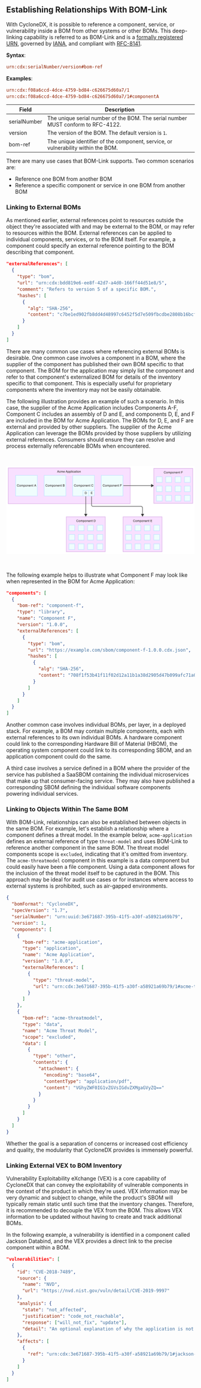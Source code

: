 ## Establishing Relationships With BOM-Link
With CycloneDX, it is possible to reference a component, service, or vulnerability inside a BOM from other systems or
other BOMs. This deep-linking capability is referred to as BOM-Link and is a
[formally registered URN](https://www.iana.org/assignments/urn-formal/cdx), governed by [IANA](https://www.iana.org),
and compliant with [RFC-8141](https://www.rfc-editor.org/rfc/rfc8141.html).

**Syntax**:
```ini
urn:cdx:serialNumber/version#bom-ref
```

**Examples**:
```ini
urn:cdx:f08a6ccd-4dce-4759-bd84-c626675d60a7/1
urn:cdx:f08a6ccd-4dce-4759-bd84-c626675d60a7/1#componentA
```

| Field        | Description                                                                       |
| ------------ | --------------------------------------------------------------------------------- |
| serialNumber | The unique serial number of the BOM. The serial number MUST conform to RFC-4122.  |
| version      | The version of the BOM. The default version is `1`.                               |
| bom-ref      | The unique identifier of the component, service, or vulnerability within the BOM. |

There are many use cases that BOM-Link supports. Two common scenarios are:
* Reference one BOM from another BOM
* Reference a specific component or service in one BOM from another BOM

### Linking to External BOMs
As mentioned earlier, external references point to resources outside the object they're associated with and may be 
external to the BOM, or may refer to resources within the BOM. External references can be applied to individual 
components, services, or to the BOM itself. For example, a component could specify an external reference pointing to the
BOM describing that component.

```json
"externalReferences": [
  {
    "type": "bom",
    "url": "urn:cdx:bdd819e6-ee8f-42d7-a4d0-166ff44d51e8/5",
    "comment": "Refers to version 5 of a specific BOM.",
    "hashes": [
      {
        "alg": "SHA-256",
        "content": "c7be1ed902fb8dd4d48997c6452f5d7e509fbcdbe2808b16bcf4edce4c07d14e"
      }
    ]
  }
]
```

There are many common use cases where referencing external BOMs is desirable. One common case involves a component in a 
BOM, where the supplier of the component has published their own BOM specific to that component. The BOM for the 
application may simply list the component and refer to that component's externalized BOM for details of the inventory 
specific to that component. This is especially useful for proprietary components where the inventory may not be easily 
obtainable.

The following illustration provides an example of such a scenario. In this case, the supplier of the Acme Application 
includes Components A-F, Component C includes an assembly of D and E, and components D, E, and F are included in the BOM 
for Acme Application. The BOMs for D, E, and F are external and provided by other suppliers. The supplier of the Acme 
Application can leverage the BOMs provided by those suppliers by utilizing external references. Consumers should ensure
they can resolve and process externally referencable BOMs when encountered.

<div style="page-break-after: always; visibility: hidden">
\emptyparagraph
</div>

![BOM Linking BOMs](images/bom-linking-boms.svg)

<div style="page-break-after: always; visibility: hidden">
\emptyparagraph
</div>

The following example helps to illustrate what Component F may look like when represented in the BOM for Acme Application:

```json
"components": [
  {
    "bom-ref": "component-f",
    "type": "library",
    "name": "Component F",
    "version": "1.0.0",
    "externalReferences": [
      {
        "type": "bom",
        "url": "https://example.com/sbom/component-f-1.0.0.cdx.json",
        "hashes": [
          {
            "alg": "SHA-256",
            "content": "708f1f53b41f11f02d12a11b1a38d2905d47b099afc71a0f1124ef8582ec7313"
          }
        ]
      }
    ]
  }
]
```

Another common case involves individual BOMs, per layer, in a deployed stack. For example, a BOM may contain multiple 
components, each with external references to its own individual BOMs. A hardware component could link to the 
corresponding Hardware Bill of Material (HBOM), the operating system component could link to its corresponding SBOM, 
and an application component could do the same.

A third case involves a service defined in a BOM where the provider of the service has published a SaaSBOM containing 
the individual microservices that make up that consumer-facing service. They may also have published a corresponding 
SBOM defining the individual software components powering individual services.

### Linking to Objects Within The Same BOM
With BOM-Link, relationships can also be established between objects in the same BOM. For example, let's establish
a relationship where a component defines a threat model. In the example below, `acme-application` defines an external 
reference of type `threat-model` and uses BOM-Link to reference another component in the same BOM. The threat model
components scope is `excluded`, indicating that it's omitted from inventory. The `acme-threatmodel` component in this 
example is a data component but could easily have been a file component. Using a data component allows for the inclusion
of the threat model itself to be captured in the BOM. This approach may be ideal for audit use cases or for instances 
where access to external systems is prohibited, such as air-gapped environments.

```json
{
  "bomFormat": "CycloneDX",
  "specVersion": "1.7",
  "serialNumber": "urn:uuid:3e671687-395b-41f5-a30f-a58921a69b79",
  "version": 1,
  "components": [
    {
      "bom-ref": "acme-application",
      "type": "application",
      "name": "Acme Application",
      "version": "1.0.0",
      "externalReferences": [
        {
          "type": "threat-model",
          "url": "urn:cdx:3e671687-395b-41f5-a30f-a58921a69b79/1#acme-threatmodel"
        }
      ]
    },
    {
      "bom-ref": "acme-threatmodel",
      "type": "data",
      "name": "Acme Threat Model",
      "scope": "excluded",
      "data": [
        {
          "type": "other",
          "contents": {
            "attachment": {
              "encoding": "base64",
              "contentType": "application/pdf",
              "content": "VGhyZWF0IG1vZGVsIGdvZXMgaGVyZQ=="
            }
          }
        }
      ]
    }
  ]
}
```

Whether the goal is a separation of concerns or increased cost efficiency and quality, the modularity that CycloneDX
provides is immensely powerful.

### Linking External VEX to BOM Inventory
Vulnerability Exploitability eXchange (VEX) is a core capability of CycloneDX that can convey the exploitability of 
vulnerable components in the context of the product in which they're used. VEX information may be very dynamic and
subject to change, while the product's SBOM will typically remain static until such time that the inventory changes.
Therefore, it is recommended to decouple the VEX from the BOM. This allows VEX information to be updated without having 
to create and track additional BOMs.

In the following example, a vulnerability is identified in a component called Jackson Databind, and the VEX provides a
direct link to the precise component within a BOM.

```json
"vulnerabilities": [
  {
    "id": "CVE-2018-7489",
    "source": {
      "name": "NVD",
      "url": "https://nvd.nist.gov/vuln/detail/CVE-2019-9997"
    },
    "analysis": {
      "state": "not_affected",
      "justification": "code_not_reachable",
      "response": ["will_not_fix", "update"],
      "detail": "An optional explanation of why the application is not affected by the vulnerable component."
    },
    "affects": [
      {
        "ref": "urn:cdx:3e671687-395b-41f5-a30f-a58921a69b79/1#jackson-databind-2.8.0"
      }
    ]
  }
]
```

<div style="page-break-after: always; visibility: hidden">
\newpage
</div>
